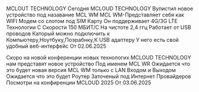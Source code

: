 MCLOUT TECHNOLOGY Сегодня MCLOUD TECHNOLOGY Вупистил новое устройство под назавание MCL WM MCL WM-Представляет себя как WIFI Модем со слотом под SIM Карту Он поддерживает 4G/3G LTE Технологии С Скорости 150 МБИТ/C На чистоте 2,4 ггц Работает от USB проводов Каторый можно подключить к Компьютеру,Ноутбуку,Поэрабнку,К USB адаптеру У него есть свой удобный веб-интерфейс
От 02.06.2025

Скоро на новой конференции новых технологих 
MCLOUD TECHNOLOGY нам представят новое устройство
Под именем MCL WR 
Ожидается что это будет новая версия 
MCL WM только с LAN Входом и Выходом
Ожидается что это будет Роутер
Заточеный под Интернет Провайдеров
Посмотри на конфиренции MCLOUD 2025
От 03.06.2025
